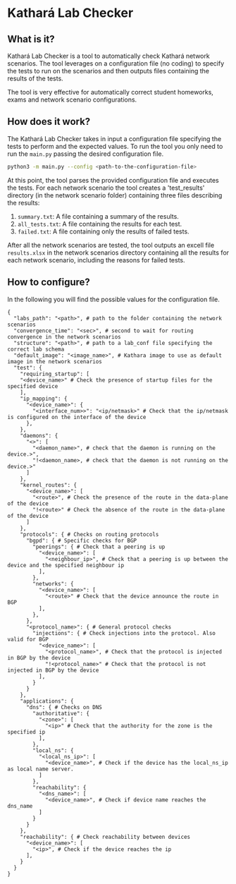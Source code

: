 # Kathará Lab Checker

## What is it?

Kathará Lab Checker is a tool to automatically check Kathará network scenarios. The tool leverages on a configuration
file (no coding) to specify the tests to run on the scenarios and then outputs files containing the results of the
tests.

The tool is very effective for automatically correct student homeworks, exams and network scenario configurations.

## How does it work?

The Kathará Lab Checker takes in input a configuration file specifying the tests to perform and the expected values.
To run the tool you only need to run the `main.py` passing the desired configuration file.

```bash
python3 -m main.py --config <path-to-the-configuration-file>
```

At this point, the tool parses the provided configuration file and executes the tests. For each network scenario the
tool creates a 'test_results' directory (in the network scenario folder) containing three files describing the results:

1. `summary.txt`: A file containing a summary of the results.
2. `all_tests.txt`: A file containing the results for each test.
3. `failed.txt`: A file containing only the results of failed tests.

After all the network scenarios are tested, the tool outputs an excell file `results.xlsx` in the network scenarios
directory containing all the results for each network scenario, including the reasons for failed tests. 

## How to configure?

In the following you will find the possible values for the configuration file.

```
{
  "labs_path": "<path>", # path to the folder containing the network scenarios
  "convergence_time": "<sec>", # second to wait for routing convergence in the network scenarios
  "structure": "<path>", # path to a lab_conf file specifying the correct lab schema
  "default_image": "<image_name>", # Kathara image to use as default image in the network scenarios
  "test": {
    "requiring_startup": [
    "<device_name>" # Check the presence of startup files for the specified device
    ], 
    "ip_mapping": {
      "<device_name>": {
        "<interface_num>>": "<ip/netmask>" # Check that the ip/netmask is configured on the interface of the device
      },
    },
    "daemons": {
      "<>": [
        "<daemon_name>", # check that the daemon is running on the device.>",
        "!<daemon_name>, # check that the daemon is not running on the device.>"
      ]
    },
    "kernel_routes": {
      "<device_name>": [
        "<route>", # Check the presence of the route in the data-plane of the device
        "!<route>" # Check the absence of the route in the data-plane of the device
      ]
    },
    "protocols": { # Checks on routing protocols
      "bgpd": { # Specific checks for BGP
        "peerings": { # Check that a peering is up
          "<device_name>": [
            "<neighbour_ip>", # Check that a peering is up between the device and the specified neighbour ip
          ],
        },
        "networks": {
          "<device_name>": [
            "<route>" # Check that the device announce the route in BGP
          ],
        },
      }, 
      "<protocol_name>": { # General protocol checks
        "injections": { # Check injections into the protocol. Also valid for BGP
          "<device_name>": [
            "<protocol_name>", # Check that the protocol is injected in BGP by the device
            "!<protocol_name>" # Check that the protocol is not injected in BGP by the device
          ],
        }
      }
    },
    "applications": {
      "dns": { # Checks on DNS
        "authoritative": {
          "<zone>": [
            "<ip>" # Check that the authority for the zone is the specified ip 
          ],
        },
        "local_ns": {
          "<local_ns_ip>": [
            "<device_name>", # Check if the device has the local_ns_ip as local name server.
          ]
        },
        "reachability": {
          "<dns_name>": [
            "<device_name>", # Check if device name reaches the dns_name
          ]
        }
      }
    },
    "reachability": { # Check reachability between devices
      "<device_name>": [
        "<ip>", # Check if the device reaches the ip
      ],
    }
  }
}
```

